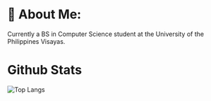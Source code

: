 # 💫 About Me:
Currently a BS in Computer Science student at the University of the Philippines Visayas.

# Github Stats 
![Top Langs](https://github-readme-stats.vercel.app/api/top-langs/?username=kazeulo&layout=compact)
